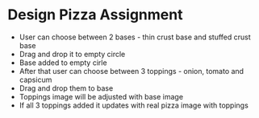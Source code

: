 # Design Pizza Assignment

* User can choose between 2 bases - thin crust base and stuffed crust base
* Drag and drop it to empty circle
* Base added to empty cirle
* After that user can choose between 3 toppings - onion, tomato and capsicum 
* Drag and drop them to base
* Toppings image will be adjusted with base image
* If all 3 toppings added it updates with real pizza image with toppings

